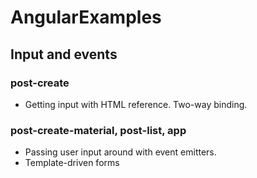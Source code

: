 # AngularExamples

## Input and events

### post-create
- Getting input with HTML reference. Two-way binding.

### post-create-material, post-list, app
- Passing user input around with event emitters.
- Template-driven forms

